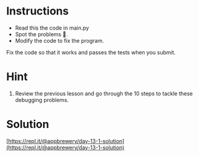 # Instructions

- Read this the code in main.py 
- Spot the problems 🐞. 
- Modify the code to fix the program. 

Fix the code so that it works and passes the tests when you submit. 

# Hint

1. Review the previous lesson and go through the 10 steps to tackle these debugging problems.

# Solution

[https://repl.it/@appbrewery/day-13-1-solution](https://repl.it/@appbrewery/day-13-1-solution)